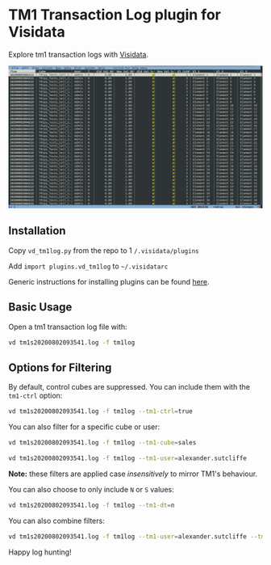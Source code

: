 # TM1 Transaction Log plugin for Visidata

Explore tm1 transaction logs with [Visidata](https://visidata.org).

![ScreenShot](screenshot.png)

## Installation

Copy `vd_tm1log.py` from the repo to 1 `/.visidata/plugins`

Add `import plugins.vd_tm1log` to `~/.visidatarc`

Generic instructions for installing plugins can be found [here](https://www.visidata.org/docs/plugins/).

## Basic Usage

Open a tm1 transaction log file with:

```sh
vd tm1s20200802093541.log -f tm1log
```

## Options for Filtering

By default, control cubes are suppressed. You can include them with the `tm1-ctrl` option:

```sh
vd tm1s20200802093541.log -f tm1log --tm1-ctrl=true
```

You can also filter for a specific cube or user:

```sh
vd tm1s20200802093541.log -f tm1log --tm1-cube=sales
```

```sh
vd tm1s20200802093541.log -f tm1log --tm1-user=alexander.sutcliffe
```
**Note:** these filters are applied case _insensitively_ to mirror TM1's behaviour.

You can also choose to only include `N` or `S` values:

```sh
vd tm1s20200802093541.log -f tm1log --tm1-dt=n
```

You can also combine filters:

```sh
vd tm1s20200802093541.log -f tm1log --tm1-user=alexander.sutcliffe --tm1-cube=sales
```

Happy log hunting!
